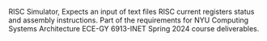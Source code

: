 RISC Simulator, Expects an input of text files RISC current registers status and assembly instructions. Part of the requirements for NYU Computing Systems Architecture ECE-GY 6913-INET Spring 2024 course deliverables.
